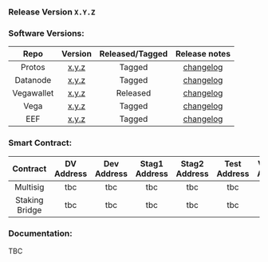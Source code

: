 ### Release Version `X.Y.Z`


### Software Versions:

| Repo | Version | Released/Tagged | Release notes |
|:--------------:|:--------:|:--------:|:--------:|
| Protos | [x.y.z](https://github.com/vegaprotocol/protos/releases/tag/) | Tagged | [changelog](https://github.com/vegaprotocol/protos/blob/develop/CHANGELOG.md) |
| Datanode | [x.y.z](https://github.com/vegaprotocol/data-node/releases/tag/) | Tagged | [changelog](https://github.com/vegaprotocol/data-node/blob/develop/CHANGELOG.md) |
| Vegawallet| [x.y.z](https://github.com/vegaprotocol/vegawallet/releases/tag/) | Released | [changelog](https://github.com/vegaprotocol/vegawallet/blob/develop/CHANGELOG.md) |
| Vega | [x.y.z](https://github.com/vegaprotocol/vega/releases/tag/) | Tagged | [changelog](https://github.com/vegaprotocol/vega/blob/develop/CHANGELOG.md) |
| EEF | [x.y.z](https://github.com/vegaprotocol/ethereum-event-forwarder/releases/tag/) | Tagged |  [changelog](https://github.com/vegaprotocol/ethereum-event-forwarder/blob/ether/CHANGELOG.md) |

### Smart Contract:

| Contract | DV Address | Dev Address | Stag1 Address | Stag2 Address | Test Address | Val Test Address | Mainnet Address |
|:--------------:|:--------:|:--------:|:--------:|:--------:|:--------:|:--------:|:--------:|
| Multisig | tbc | tbc | tbc | tbc | tbc | tbc | tbc |
| Staking Bridge | tbc | tbc | tbc | tbc | tbc | tbc | tbc |

### Documentation:

TBC


